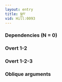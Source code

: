 ```yaml
---
layout: entry
title: སྐྲབ་
vid: Hill:0093
---
```

### Dependencies (N = 0)


### Overt 1-2


### Overt 1-2-3


### Oblique arguments
